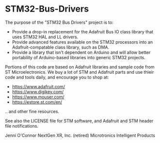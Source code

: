 # STM32-Bus-Drivers

The purpose of the "STM32 Bus Drivers" project is to:
* Provide a drop-in replacement for the Adafruit Bus IO class library that uses STM32 HAL and LL drivers.
* Provide advanced features available on the STM32 processors into an Adafruit-compatable class library, such as DMA.
* Provide a library that isn't dependent on Arduino and will allow better portability of Arduino-based libraries into generic STM32 projects.

Portions of this code are based on Adafruit libraries and sample code from ST Microelectronics. We buy a lot of STM and Adafruit parts and use thieir code and tools daily, and encourage you to shop at:
* https://www.adafruit.com/
* https://www.digikey.com/
* https://www.mouser.com/
* https://estore.st.com/en/

.. and other fine resources.

See also the LICENSE file for STM software, and Adafruit and STM header file notifications.

Jenni O'Connor
NextGen XR, Inc. (retired)
Microtronics Intelligent Products
